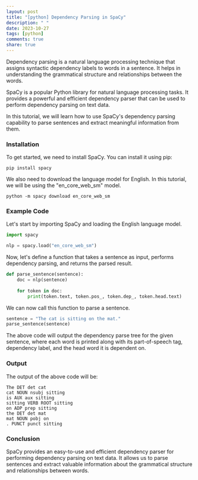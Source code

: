```yaml
---
layout: post
title: "[python] Dependency Parsing in SpaCy"
description: " "
date: 2023-10-27
tags: [python]
comments: true
share: true
---
```


Dependency parsing is a natural language processing technique that assigns syntactic dependency labels to words in a sentence. It helps in understanding the grammatical structure and relationships between the words.

SpaCy is a popular Python library for natural language processing tasks. It provides a powerful and efficient dependency parser that can be used to perform dependency parsing on text data.

In this tutorial, we will learn how to use SpaCy's dependency parsing capability to parse sentences and extract meaningful information from them.

### Installation
To get started, we need to install SpaCy. You can install it using pip:

```shell
pip install spacy
```

We also need to download the language model for English. In this tutorial, we will be using the "en_core_web_sm" model.

```shell
python -m spacy download en_core_web_sm
```

### Example Code
Let's start by importing SpaCy and loading the English language model.

```python
import spacy

nlp = spacy.load("en_core_web_sm")
```

Now, let's define a function that takes a sentence as input, performs dependency parsing, and returns the parsed result.

```python
def parse_sentence(sentence):
    doc = nlp(sentence)
    
    for token in doc:
        print(token.text, token.pos_, token.dep_, token.head.text)
```

We can now call this function to parse a sentence.

```python
sentence = "The cat is sitting on the mat."
parse_sentence(sentence)
```

The above code will output the dependency parse tree for the given sentence, where each word is printed along with its part-of-speech tag, dependency label, and the head word it is dependent on.

### Output
The output of the above code will be:

```
The DET det cat
cat NOUN nsubj sitting
is AUX aux sitting
sitting VERB ROOT sitting
on ADP prep sitting
the DET det mat
mat NOUN pobj on
. PUNCT punct sitting
```

### Conclusion
SpaCy provides an easy-to-use and efficient dependency parser for performing dependency parsing on text data. It allows us to parse sentences and extract valuable information about the grammatical structure and relationships between words.